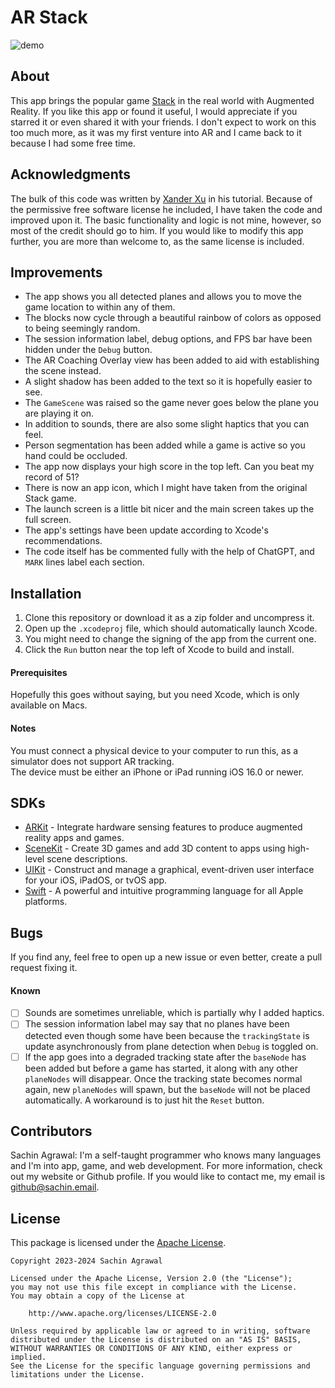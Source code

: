 # AR Stack

![demo](demo.gif)

## About
This app brings the popular game [Stack](https://apps.apple.com/us/app/stack/id1080487957) in the real world with Augmented Reality. If you like this app or found it useful, I would appreciate if you starred it or even shared it with your friends. I don't expect to work on this too much more, as it was my first venture into AR and I came back to it because I had some free time.

## Acknowledgments
The bulk of this code was written by [Xander Xu](https://github.com/XanderXu/ARStack) in his tutorial. Because of the permissive free software license he included, I have taken the code and improved upon it. The basic functionality and logic is not mine, however, so most of the credit should go to him. If you would like to modify this app further, you are more than welcome to, as the same license is included.

## Improvements
* The app shows you all detected planes and allows you to move the game location to within any of them.
* The blocks now cycle through a beautiful rainbow of colors as opposed to being seemingly random. 
* The session information label, debug options, and FPS bar have been hidden under the `Debug` button.
* The AR Coaching Overlay view has been added to aid with establishing the scene instead.
* A slight shadow has been added to the text so it is hopefully easier to see.
* The `GameScene` was raised so the game never goes below the plane you are playing it on.
* In addition to sounds, there are also some slight haptics that you can feel.
* Person segmentation has been added while a game is active so you hand could be occluded.
* The app now displays your high score in the top left. Can you beat my record of 51?
* There is now an app icon, which I might have taken from the original Stack game.
* The launch screen is a little bit nicer and the main screen takes up the full screen.
* The app's settings have been update according to Xcode's recommendations.
* The code itself has be commented fully with the help of ChatGPT, and `MARK` lines label each section.

## Installation
1. Clone this repository or download it as a zip folder and uncompress it.
2. Open up the `.xcodeproj` file, which should automatically launch Xcode.
3. You might need to change the signing of the app from the current one.
4. Click the `Run` button near the top left of Xcode to build and install.

#### Prerequisites
Hopefully this goes without saying, but you need Xcode, which is only available on Macs.

#### Notes
You must connect a physical device to your computer to run this, as a simulator does not support AR tracking. <br>
The device must be either an iPhone or iPad running iOS 16.0 or newer.

## SDKs
* [ARKit](https://developer.apple.com/documentation/arkit/) - Integrate hardware sensing features to produce augmented reality apps and games.
* [SceneKit](https://developer.apple.com/documentation/scenekit/) - Create 3D games and add 3D content to apps using high-level scene descriptions.
* [UIKit](https://developer.apple.com/documentation/uikit/) - Construct and manage a graphical, event-driven user interface for your iOS, iPadOS, or tvOS app.
* [Swift](https://developer.apple.com/swift/) - A powerful and intuitive programming language for all Apple platforms.

## Bugs
If you find any, feel free to open up a new issue or even better, create a pull request fixing it.

#### Known
- [ ] Sounds are sometimes unreliable, which is partially why I added haptics.
- [ ] The session information label may say that no planes have been detected even though some have been because the `trackingState` is update asynchronously from plane detection when `Debug` is toggled on.
- [ ] If the app goes into a degraded tracking state after the `baseNode` has been added but before a game has started, it along with any other `planeNodes` will disappear. Once the tracking state becomes normal again, new `planeNodes` will spawn, but the `baseNode` will not be placed automatically. A workaround is to just hit the `Reset` button.

## Contributors
Sachin Agrawal: I'm a self-taught programmer who knows many languages and I'm into app, game, and web development. For more information, check out my website or Github profile. If you would like to contact me, my email is [github@sachin.email](mailto:github@sachin.email).

## License
This package is licensed under the [Apache License](LICENSE.txt).

```
Copyright 2023-2024 Sachin Agrawal

Licensed under the Apache License, Version 2.0 (the "License");
you may not use this file except in compliance with the License.
You may obtain a copy of the License at

    http://www.apache.org/licenses/LICENSE-2.0

Unless required by applicable law or agreed to in writing, software
distributed under the License is distributed on an "AS IS" BASIS,
WITHOUT WARRANTIES OR CONDITIONS OF ANY KIND, either express or implied.
See the License for the specific language governing permissions and
limitations under the License.
```
